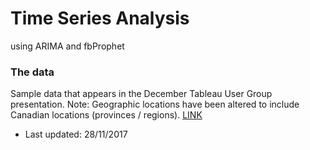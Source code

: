 # Time Series Analysis
using ARIMA and fbProphet

### The data
Sample data that appears in the December Tableau User Group presentation.  Note: Geographic locations have been altered to include Canadian locations (provinces / regions).
[LINK](https://community.tableau.com/s/question/0D54T00000CWeX8SAL/sample-superstore-sales-excelxls)
* Last updated: 28/11/2017
